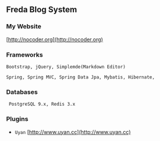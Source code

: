 ## Freda Blog System

### My Website
[http://nocoder.org](http://nocoder.org)

### Frameworks
`Bootstrap, jQuery, Simplemde(Markdown Editor)`

`
Spring, Spring MVC, Spring Data Jpa, Mybatis, Hibernate, 
`
### Databases
` PostgreSQL 9.x, Redis 3.x`

### Plugins
- `Uyan` [http://www.uyan.cc](http://www.uyan.cc)

